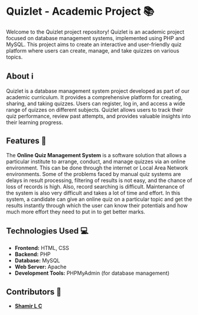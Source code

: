 # Quizlet - Academic Project 📚

Welcome to the Quizlet project repository! Quizlet is an academic project focused on database management systems, implemented using PHP and MySQL. This project aims to create an interactive and user-friendly quiz platform where users can create, manage, and take quizzes on various topics.

## About ℹ️

Quizlet is a database management system project developed as part of our academic curriculum. It provides a comprehensive platform for creating, sharing, and taking quizzes. Users can register, log in, and access a wide range of quizzes on different subjects. Quizlet allows users to track their quiz performance, review past attempts, and provides valuable insights into their learning progress.

## Features 🚀

The **Online Quiz Management System** is a software solution that allows a particular institute to arrange, conduct, and manage quizzes via an online environment. This can be done through the internet or Local Area Network environments. Some of the problems faced by manual quiz systems are delays in result processing, filtering of results is not easy, and the chance of loss of records is high. Also, record searching is difficult. Maintenance of the system is also very difficult and takes a lot of time and effort. In this system, a candidate can give an online quiz on a particular topic and get the results instantly through which the user can know their potentials and how much more effort they need to put in to get better marks.

## Technologies Used 💻

- **Frontend:** HTML, CSS
- **Backend:** PHP
- **Database:** MySQL
- **Web Server:** Apache
- **Development Tools:** PHPMyAdmin (for database management)
 
## Contributors 🙌

- [**Shamir L C**](https://github.com/shamirmohammed)
